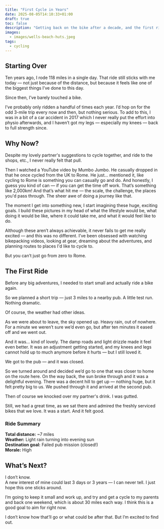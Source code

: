 ```yaml
---
title: "First Cycle in Years"
date: 2025-08-05T14:10:33+01:00
draft: true
toc: false
description: "Getting back on the bike after a decade, and the first ride that restarted it all."
images: 
  - images/wells-beach-huts.jpeg
tags: 
  - cycling
---
```



## Starting Over

Ten years ago, I rode 118 miles in a single day. That ride still sticks with me today — not just because of the distance, but because it feels like one of the biggest things I’ve done to this day.

Since then, I’ve barely touched a bike.

I’ve probably only ridden a handful of times each year. I’d hop on for the odd 3-mile trip every now and then, but nothing serious. To add to this, I was in a bit of a car accident in 2017 which I never really put the effort into physio afterwards, and I haven’t got my legs — especially my knees — back to full strength since.

## Why Now?

Despite my lovely partner's suggestions to cycle together, and ride to the shops, etc., I never really felt that pull.

Then I watched a YouTube video by Mumbo Jumbo. He casually dropped in that he once cycled from the UK to Rome. He just… mentioned it, like cycling to Rome is something you can casually go and do. And honestly, I guess you kind of can — if you can get the time off work. That’s something like 2,000km! And that’s what hit me — the scale, the challenge, the places you'd pass through. The sheer awe of doing a journey like that.

The moment I get into something new, I start imagining these huge, exciting goals. I build these pictures in my head of what the lifestyle would be, what doing it would be like, where it could take me, and what it would feel like to do.

Although these aren’t always achievable, it never fails to get me really excited — and this was no different. I’ve been obsessed with watching bikepacking videos, looking at gear, dreaming about the adventures, and planning routes to places I'd like to cycle to.

But you can’t just go from zero to Rome.

## The First Ride

Before any big adventures, I needed to start small and actually ride a bike again.

So we planned a short trip — just 3 miles to a nearby pub. A little test run. Nothing dramatic.

Of course, the weather had other ideas.

As we were about to leave, the sky opened up. Heavy rain, out of nowhere. For a minute we weren’t sure we’d even go, but after ten minutes it eased off and we went out.

And it was… kind of lovely. The damp roads and light drizzle made it feel even better. It was an adjustment getting started, and my knees and legs cannot hold up to much anymore before it hurts — but I still loved it.

We got to the pub — and it was closed.

So we turned around and decided we’d go to one that was closer to home on the route here. On the way back, the sun broke through and it was a delightful evening. There was a decent hill to get up — nothing huge, but it felt pretty big to us. We pushed through it and arrived at the second pub.

Then of course we knocked over my partner's drink. I was gutted.

Still, we had a great time, as we sat there and admired the freshly serviced bikes that we love. It was a start. And it felt good.

### Ride Summary

**Total distance:** ~7 miles  
**Weather:** Light rain turning into evening sun  
**Destination goal:** Failed pub mission (closed!)  
**Morale:** High

## What’s Next?

I don’t know.  
A new interest of mine could last 3 days or 3 years — I can never tell. I just hope this one sticks around.

I’m going to keep it small and work up, and try and get a cycle to my parents and back one weekend, which is about 30 miles each way. I think this is a good goal to aim for right now.

I don’t know how that’ll go or what could be after that. But I’m excited to find out.


